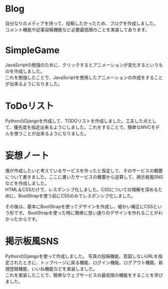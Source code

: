 # Blog
自分なりのメディアを持って、投稿したかったため、ブログを作成しました。
コメント機能や記事投稿機能など必要最低限のことを実装してあります。


# SimpleGame
JavaScriptの勉強のために、クリックするとアニメーションが変化するというものを作成しました。  
これを勉強したことで、JavaScriptを使用したアニメーションの作成をすることが出来るようになりました。


# ToDoリスト
PythonのDjangoを作成して、TODOリストを作成しました。工夫した点として、優先度を指定出来るようにしました。これをすることで、簡単なMVCモデルを使うことが出来るようになりました。


# 妄想ノート
僕が作成したいと考えているサービスを作ったと仮定して、そのサービスの概要について書きました。ここに書いたサービスの概要から逆算して、掲示板風SNSなどを作成しました。  
HTML＆CSSだけで、レスポンシブ化しました。CSSについての理解を深めるために、BootStrapを使う前にCSSのみでレスポンシブ化しました。  


その後は、基本にBootStrapを使ってデザインを作成し、細かい補正にCSSという形です。
BootStrapを使った時に簡単に思い通りのデザインを作れることがわかったからです。


# 掲示板風SNS
PythonのDjangoを使って作成しました。
写真の投稿機能、意図しないURLを指定されたときに、トップページに戻る機能、ログイン機能、ログアウト機能、新規登録機能、いいね機能などを実装しました。  
これを実装したことで、簡単なウェブサービスの最低限の機能をすることを学びました。


